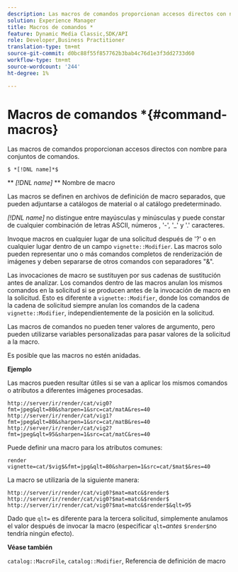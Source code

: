 ```yaml
---
description: Las macros de comandos proporcionan accesos directos con nombre para conjuntos de comandos.
solution: Experience Manager
title: Macros de comandos *
feature: Dynamic Media Classic,SDK/API
role: Developer,Business Practitioner
translation-type: tm+mt
source-git-commit: d0bc88f55f857762b3bab4c76d1e3f3dd2733d60
workflow-type: tm+mt
source-wordcount: '244'
ht-degree: 1%

---
```



# Macros de comandos *{#command-macros}

Las macros de comandos proporcionan accesos directos con nombre para conjuntos de comandos.

`$ *[!DNL name]*$`

** *[!DNL name]* ** Nombre de macro

Las macros se definen en archivos de definición de macro separados, que pueden adjuntarse a catálogos de material o al catálogo predeterminado.

*[!DNL name]* no distingue entre mayúsculas y minúsculas y puede constar de cualquier combinación de letras ASCII, números , &#39;-&#39;, &#39;_&#39; y &#39;.&#39; caracteres.

Invoque macros en cualquier lugar de una solicitud después de &#39;?&#39; o en cualquier lugar dentro de un campo `vignette::Modifier`. Las macros solo pueden representar uno o más comandos completos de renderización de imágenes y deben separarse de otros comandos con separadores &quot;&amp;&quot;.

Las invocaciones de macro se sustituyen por sus cadenas de sustitución antes de analizar. Los comandos dentro de las macros anulan los mismos comandos en la solicitud si se producen antes de la invocación de macro en la solicitud. Esto es diferente a `vignette::Modifier`, donde los comandos de la cadena de solicitud siempre anulan los comandos de la cadena `vignette::Modifier`, independientemente de la posición en la solicitud.

Las macros de comandos no pueden tener valores de argumento, pero pueden utilizarse variables personalizadas para pasar valores de la solicitud a la macro.

Es posible que las macros no estén anidadas.

**Ejemplo**

Las macros pueden resultar útiles si se van a aplicar los mismos comandos o atributos a diferentes imágenes procesadas.

`http://server/ir/render/cat/vig0?fmt=jpeg&qlt=80&sharpen=1&src=cat/matA&res=40 http://server/ir/render/cat/vig1?fmt=jpeg&qlt=80&sharpen=1&src=cat/matB&res=40 http://server/ir/render/cat/vig2?fmt=jpeg&qlt=95&sharpen=1&src=cat/matC&res=40`

Puede definir una macro para los atributos comunes:

`render vignette=cat/$vig$&fmt=jpg&qlt=80&sharpen=1&src=cat/$mat$&res=40`

La macro se utilizaría de la siguiente manera:

`http://server/ir/render/cat/vig0?$mat=matc&$render$ http://server/ir/render/cat/vig0?$mat=matc&$render$ http://server/ir/render/cat/vig0?$mat=matc&$render$&qlt=95`

Dado que `qlt=` es diferente para la tercera solicitud, simplemente anulamos el valor después de invocar la macro (especificar `qlt=`*antes* `$render$`no tendría ningún efecto).

**Véase también**

`catalog::MacroFile`,  `catalog::Modifier`, Referencia de definición de macro

<!--<a id="section_297B7FCB285F4891AA76DF8393089931"></a>-->

